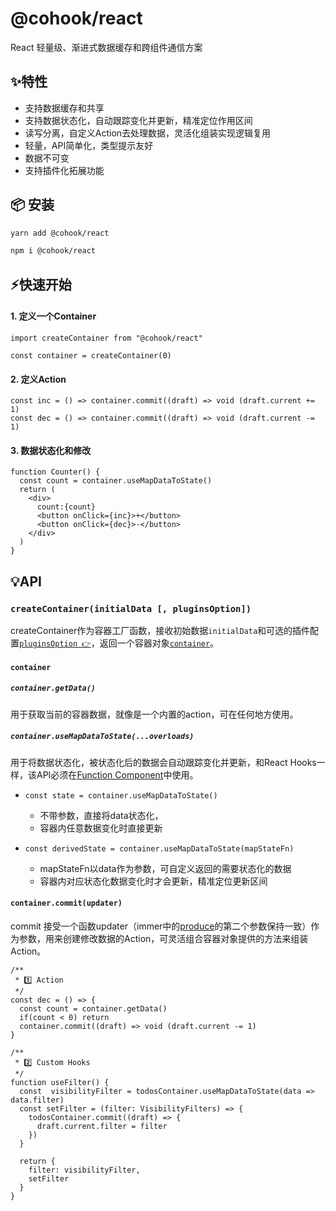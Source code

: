 # @cohook/react

React 轻量级、渐进式数据缓存和跨组件通信方案

## ✨特性
+ 支持数据缓存和共享
+ 支持数据状态化，自动跟踪变化并更新，精准定位作用区间
+ 读写分离，自定义Action去处理数据，灵活化组装实现逻辑复用
+ 轻量，API简单化，类型提示友好
+ 数据不可变
+ 支持插件化拓展功能

## 📦 安装
```sh
yarn add @cohook/react
```

```sh
npm i @cohook/react
```

## ⚡快速开始

#### 1. 定义一个Container
```tsx
import createContainer from "@cohook/react"

const container = createContainer(0)
```
#### 2. 定义Action
```tsx
const inc = () => container.commit((draft) => void (draft.current += 1)
const dec = () => container.commit((draft) => void (draft.current -= 1)
```

#### 3. 数据状态化和修改

```tsx
function Counter() {
  const count = container.useMapDataToState()
  return (
    <div>
      count:{count}
      <button onClick={inc}>+</button>
      <button onClick={dec}>-</button>
    </div>
  )
}
```

## 💡API

### ```createContainer(initialData [, pluginsOption])```
createContainer作为容器工厂函数，接收初始数据`initialData`和可选的插件配置[`pluginsOption 👉`](https://github.com/Keylenn/cohookjs/blob/master/packages/cohook-core/README.md#pluginsoption)，返回一个容器对象[`container`](#container)。

#### `container`

##### ```container.getData()```
用于获取当前的容器数据，就像是一个内置的action，可在任何地方使用。

##### ```container.useMapDataToState(...overloads)```
用于将数据状态化，被状态化后的数据会自动跟踪变化并更新，和React Hooks一样，该API必须在[Function Component](https://reactjs.org/docs/hooks-state.html#hooks-and-function-components)中使用。

+ ```const state = container.useMapDataToState()```
  <p style="margin-bottom: .5em;"></p>

  + 不带参数，直接将data状态化，
  + 容器内任意数据变化时直接更新


+ ```const derivedState = container.useMapDataToState(mapStateFn)```
  <p style="margin-bottom: .5em;"></p>

  + mapStateFn以data作为参数，可自定义返回的需要状态化的数据
  + 容器内对应状态化数据变化时才会更新，精准定位更新区间


#### ```container.commit(updater)```
commit 接受一个函数updater（immer中的[produce](https://immerjs.github.io/immer/produce)的第二个参数保持一致）作为参数，用来创建修改数据的Action，可灵活组合容器对象提供的方法来组装Action。
```tsx
/**
 * 1️⃣ Action
 */
const dec = () => {
  const count = container.getData()
  if(count < 0) return
  container.commit((draft) => void (draft.current -= 1)
}

/**
 * 2️⃣ Custom Hooks
 */
function useFilter() {
  const  visibilityFilter = todosContainer.useMapDataToState(data => data.filter)
  const setFilter = (filter: VisibilityFilters) => {
    todosContainer.commit((draft) => {
      draft.current.filter = filter
    })
  }
  
  return {
    filter: visibilityFilter,
    setFilter
  }
}

```